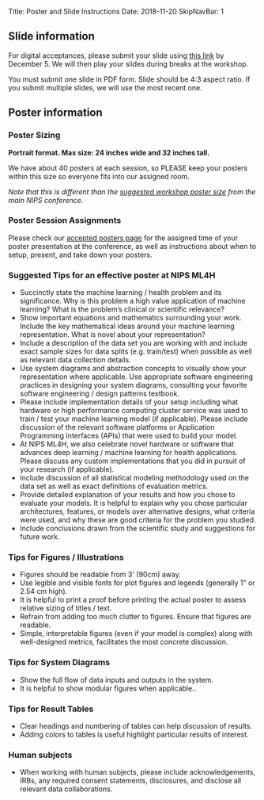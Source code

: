 Title: Poster and Slide Instructions
Date: 2018-11-20
SkipNavBar: 1

## Slide information

For digital acceptances, please submit your slide using [this link](https://goo.gl/forms/aFd2DKqHSJuDMuoh2) by December 5. We will then play your slides during breaks at the workshop.

You must submit one slide in PDF form. Slide should be 4:3 aspect ratio. If you submit multiple slides, we will use the most recent one.

## Poster information

### Poster Sizing

**Portrait format. Max size: 24 inches wide and 32 inches tall.**

We have about 40 posters at each session, so PLEASE keep your posters within this size so everyone fits into our assigned room.

*Note that this is different than the [suggested workshop poster size](https://nips.cc/FAQ/PosterBoardSize) from the main NIPS conference.*

### Poster Session Assignments

Please check our <a href="posters.html">accepted posters page</a> for the assigned time of your poster presentation at the conference, as well as instructions about when to setup, present, and take down your posters.

### Suggested Tips for an effective poster at NIPS ML4H

* Succinctly state the machine learning / health problem and its significance. Why is this problem a high value application of machine learning? What is the problem’s clinical or scientific relevance?
* Show important equations and mathematics surrounding your work. Include the key mathematical  ideas around your machine learning representation. What is novel about your representation?
* Include a description of the data set you are working with and include exact sample sizes for data splits (e.g. train/test) when possible as well as relevant data collection details.
* Use system diagrams and abstraction concepts to visually show your representation where applicable. Use appropriate software engineering practices in designing your system diagrams, consulting your favorite software engineering / design patterns textbook.
* Please include implementation details of your setup including what hardware or high performance computing cluster service was used to train / test your machine learning model (if applicable). Please include discussion of the relevant software platforms or Application Programming Interfaces (APIs) that were used to build your model. 
* At NIPS ML4H, we also celebrate novel hardware or software that advances deep learning / machine learning for health applications. Please discuss any custom implementations that you did in pursuit of your research (if applicable).
* Include discussion of all statistical modeling methodology used on the data set as well as exact definitions of evaluation metrics.
* Provide detailed explanation of your results and how you chose to evaluate your models. It is helpful to explain why you chose particular architectures, features, or models over alternative designs, what criteria were used, and why these are good criteria for the problem you studied.
* Include conclusions drawn from the scientific study and suggestions for future work.

### Tips for Figures / Illustrations

* Figures should be readable from 3' (90cm) away.
* Use legible and visible fonts for plot figures and legends (generally 1" or 2.54 cm high). 
* It is helpful to print a proof before printing the actual poster to assess relative sizing of titles / text.
* Refrain from adding too much clutter to figures. Ensure that figures are readable. 
* Simple, interpretable figures (even if your model is complex) along with well-designed metrics, facilitates the most concrete discussion.

### Tips for System Diagrams

* Show the full flow of data inputs and outputs in the system.
* It is helpful to show modular figures when applicable..

### Tips for Result Tables

* Clear headings and numbering of tables can help discussion of results.
* Adding colors to tables is useful highlight particular results of interest.

### Human subjects

* When working with human subjects, please include acknowledgements, IRBs, any required consent statements, disclosures, and disclose all relevant data collaborations.